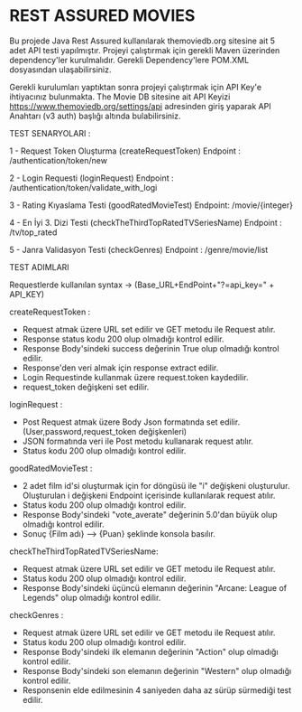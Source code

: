 # REST ASSURED MOVIES

Bu projede Java Rest Assured kullanılarak themoviedb.org sitesine ait 5 adet API testi yapılmıştır. Projeyi çalıştırmak için gerekli Maven üzerinden dependency'ler kurulmalıdır. Gerekli Dependency'lere POM.XML dosyasından ulaşabilirsiniz.

Gerekli kurulumları yaptıktan sonra projeyi çalıştırmak için API Key'e ihtiyacınız bulunmakta. The Movie DB sitesine ait API Keyizi https://www.themoviedb.org/settings/api adresinden giriş yaparak API Anahtarı (v3 auth) başlığı altında bulabilirsiniz.


TEST SENARYOLARI : 

1 - Request Token Oluşturma (createRequestToken) Endpoint : /authentication/token/new

2 - Login Requesti (loginRequest) Endpoint : /authentication/token/validate_with_logi

3 - Rating Kıyaslama Testi (goodRatedMovieTest) Endpoint: /movie/{integer}

4 - En İyi 3. Dizi Testi (checkTheThirdTopRatedTVSeriesName) Endpoint : /tv/top_rated

5 - Janra Validasyon Testi (checkGenres) Endpoint : /genre/movie/list


TEST ADIMLARI 

Requestlerde kullanılan syntax -> (Base_URL+EndPoint+"?=api_key=" + API_KEY)

createRequestToken :

- Request atmak üzere URL set edilir ve GET metodu ile Request atılır.
- Response status kodu 200 olup olmadığı kontrol edilir.
- Response Body'sindeki success değerinin True olup olmadığı kontrol edilir.
- Response'den veri almak için response extract edilir.
- Login Requestinde kullanmak üzere request.token kaydedilir.
- request_token değişkeni set edilir.

loginRequest :

- Post Request atmak üzere Body Json formatında set edilir. (User,password,request_token değişkenleri)
- JSON formatında veri ile Post metodu kullanarak request atılır. 
- Status kodu 200 olup olmadığı kontrol edilir.

goodRatedMovieTest :

- 2 adet film id'si oluşturmak için for döngüsü ile "i" değişkeni oluşturulur. Oluşturulan i değişkeni Endpoint içerisinde kullanılarak request atılır.
- Status kodu 200 olup olmadığı kontrol edilir.
- Response Body'sindeki "vote_averate" değerinin 5.0'dan büyük olup olmadığı kontrol edilir.
- Sonuç {Film adı} --> {Puan} şeklinde konsola basılır.

checkTheThirdTopRatedTVSeriesName:

- Request atmak üzere URL set edilir ve GET metodu ile Request atılır.
- Status kodu 200 olup olmadığı kontrol edilir.
- Response Body'sindeki üçüncü elemanın değerinin "Arcane: League of Legends" olup olmadığı kontrol edilir.

checkGenres :

- Request atmak üzere URL set edilir ve GET metodu ile Request atılır.
- Status kodu 200 olup olmadığı kontrol edilir.
- Response Body'sindeki ilk elemanın değerinin "Action" olup olmadığı kontrol edilir.
- Response Body'sindeki son elemanın değerinin "Western" olup olmadığı kontrol edilir.
- Responsenin elde edilmesinin 4 saniyeden daha az sürüp sürmediği test edilir.
